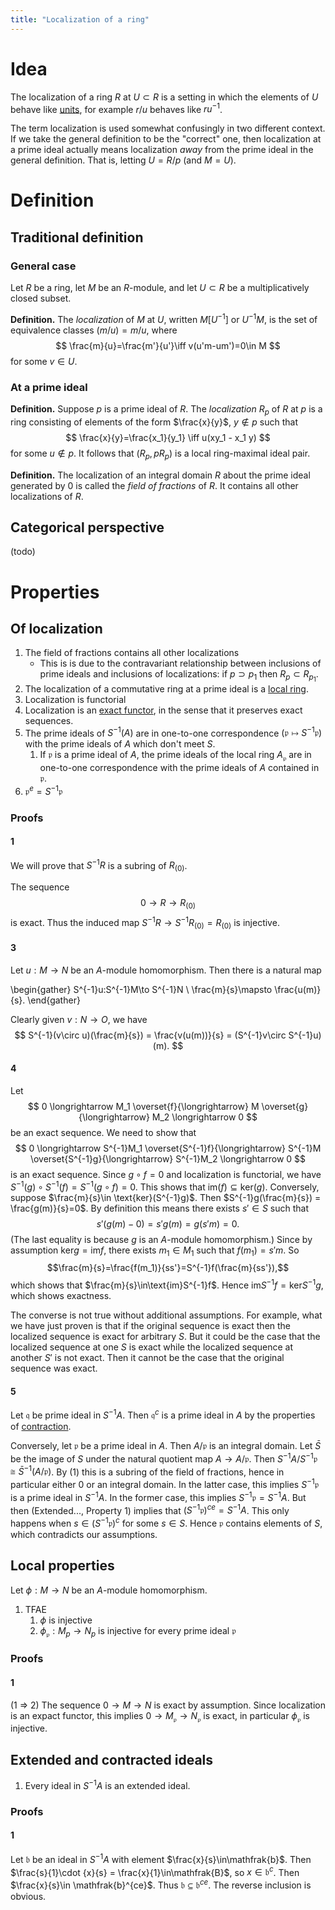 ```yaml
---
title: "Localization of a ring"
---
```


# Idea
The localization of a ring $R$ at $U\subset R$ is a setting in which the elements of $U$ behave like [units](<notes/ntpy/Definitions/Ring theory/Unit (ring).md>), for example $r/u$ behaves like $ru^{-1}$.

The term localization is used somewhat confusingly in two different context. If we take the general definition to be the "correct" one, then localization at a prime ideal actually means localization _away_ from the prime ideal in the general definition. That is, letting $U=R/p$ (and $M=U$).

# Definition

## Traditional definition
### General case
Let $R$ be a ring, let $M$ be an $R$-module, and let $U\subset R$ be a multiplicatively closed subset.

**Definition.** The _localization_ of $M$ at $U$, written $M[U^{-1}]$ or $U^{-1}M$, is the set of equivalence classes $(m/u)=m/u$, where
$$
\frac{m}{u}=\frac{m'}{u'}\iff v(u'm-um')=0\in M
$$
for some $v\in U$.

### At a prime ideal
**Definition.** Suppose $p$ is a prime ideal of $R$. The _localization_ $R_p$ of $R$ at $p$ is a ring consisting of elements of the form $\frac{x}{y}$, $y\not\in p$ such that
$$
\frac{x}{y}=\frac{x_1}{y_1} \iff u(xy_1 - x_1 y)
$$
for some $u\notin p$. It follows that $(R_p, pR_p)$ is a local ring-maximal ideal pair.

**Definition.** The localization of an integral domain $R$ about the prime ideal generated by 0 is called the _field of fractions_ of $R$. It contains all other localizations of $R$.

## Categorical perspective
(todo)

# Properties
## Of localization
1. The field of fractions contains all other localizations
	- This is is due to the contravariant relationship between inclusions of prime ideals and inclusions of localizations: if $p\supset p_1$ then $R_p\subset R_{p_1}$.
2. The localization of a commutative ring at a prime ideal is a [local ring](<notes/ntpy/Definitions/Ring theory/Local ring.md>).
3. Localization is functorial
4. Localization is an [exact functor](<notes/ntpy/Definitions/Category theory/Exact functor.md>), in the sense that it preserves exact sequences.
5. The prime ideals of $S^{-1}(A)$ are in one-to-one correspondence $(\mathfrak{p}\mapsto S^{-1}\mathfrak{p})$ with the prime ideals of $A$ which don't meet $S$.
	1. If $\mathfrak{p}$ is a prime ideal of $A$, the prime ideals of the local ring $A_\mathfrak{p}$ are in one-to-one correspondence with the prime ideals of $A$ contained in $\mathfrak{p}$.
6. $\mathfrak{p}^e = S^{-1}\mathfrak{p}$

### Proofs
#### 1 
We will prove that $S^{-1}R$ is a subring of $R_{(0)}$.

The sequence $$0\to R \to R_{(0)}$$ is exact. Thus the induced map $S^{-1}R\to S^{-1}R_{(0)}=R_{(0)}$ is injective.
#### 3
Let $u:M\to N$ be an $A$-module homomorphism. Then there is a natural map

\begin{gather}
S^{-1}u:S^{-1}M\to S^{-1}N \\
\frac{m}{s}\mapsto \frac{u(m)}{s}.
\end{gather}

Clearly given $v:N\to O$, we have
$$
S^{-1}(v\circ u)(\frac{m}{s}) = \frac{v(u(m))}{s} = (S^{-1}v\circ S^{-1}u)(m).
$$
#### 4
Let 
$$
0 \longrightarrow M_1 \overset{f}{\longrightarrow} M \overset{g}{\longrightarrow} M_2 \longrightarrow 0
$$
be an exact sequence. We need to show that 
$$
0 \longrightarrow S^{-1}M_1 \overset{S^{-1}f}{\longrightarrow} S^{-1}M \overset{S^{-1}g}{\longrightarrow} S^{-1}M_2 \longrightarrow 0
$$
is an exact sequence. Since $g\circ f=0$ and localization is functorial, we have $S^{-1}(g)\circ S^{-1}(f) = S^{-1}(g\circ f)=0$. This shows that $\text{im}(f)\subseteq\text{ker}(g)$. Conversely, suppose $\frac{m}{s}\in \text{ker}(S^{-1}g)$. Then $S^{-1}g(\frac{m}{s}) = \frac{g(m)}{s}=0$. By definition this means there exists $s'\in S$ such that $$s'(g(m)-0) = s'g(m)=g(s'm)=0.$$ (The last equality is because $g$ is an $A$-module homomorphism.) Since by assumption $\text{ker}g=\text{im}f$, there exists $m_1\in M_1$ such that $f(m_1)=s'm$. So $$\frac{m}{s}=\frac{f(m_1)}{ss'}=S^{-1}f(\frac{m}{ss'}),$$ which shows that $\frac{m}{s}\in\text{im}S^{-1}f$. Hence $\text{im}S^{-1}f=\text{ker}S^{-1}g$, which shows exactness.

The converse is not true without additional assumptions. For example, what we have just proven is that if the original sequence is exact then the localized sequence is exact for arbitrary $S$. But it could be the case that the localized sequence at one $S$ is exact while the localized sequence at another $S'$ is not exact. Then it cannot be the case that the original sequence was exact.
#### 5
Let $\mathfrak{q}$ be prime ideal in $S^{-1}A$. Then $\mathfrak{q}^c$ is a prime ideal in $A$ by the properties of [contraction](<notes/ntpy/Definitions/Ring theory/Extension and contraction of a ring.md>). 

Conversely, let $\mathfrak{p}$ be a prime ideal in $A$. Then $A/\mathfrak{p}$ is an integral domain. Let $\bar{S}$ be the image of $S$ under the natural quotient map $A\to A/\mathfrak{p}$. Then $S^{-1}A/S^{-1}\mathfrak{p}\cong \bar{S}^{-1}(A/\mathfrak{p})$. By (1) this is a subring of the field of fractions, hence in particular either 0 or an integral domain. In the latter case, this implies $S^{-1}\mathfrak{p}$ is a prime ideal in $S^{-1}A$. In the former case, this implies $S^{-1}\mathfrak{p}=S^{-1}A$. But then (Extended..., Property 1)  implies that $(S^{-1}\mathfrak{p})^{ce}=S^{-1}A$. This only happens when $s\in (S^{-1}\mathfrak{p})^c$ for some $s\in S$. Hence $\mathfrak{p}$ contains elements of $S$, which contradicts our assumptions.
## Local properties
Let $\phi:M\to N$ be an $A$-module homomorphism.

1. TFAE
	1. $\phi$ is injective
	2. $\phi_\mathfrak{p}:M_p\to N_p$ is injective for every prime ideal $\mathfrak{p}$

### Proofs
#### 1
(1 => 2) The sequence $0\to M\to N$ is exact by assumption. Since localization is an expact functor, this implies $0\to M_\mathfrak{p}\to N_\mathfrak{p}$ is exact, in particular $\phi_\mathfrak{p}$ is injective.

## Extended and contracted ideals
1. Every ideal in $S^{-1}A$ is an extended ideal.

### Proofs
#### 1
Let $\mathfrak{b}$ be an ideal in $S^{-1}A$ with element $\frac{x}{s}\in\mathfrak{b}$. Then $\frac{s}{1}\cdot {x}{s} = \frac{x}{1}\in\mathfrak{B}$, so $x\in \mathfrak{b}^c$. Then $\frac{x}{s}\in \mathfrak{b}^{ce}$. Thus $\mathfrak{b}\subseteq \mathfrak{b}^{ce}$. The reverse inclusion is obvious.


